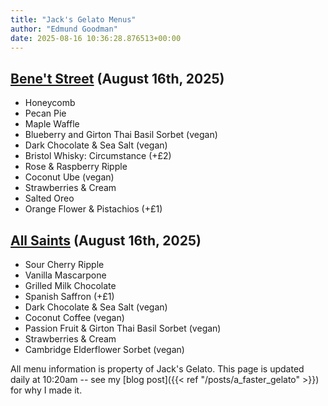 ```yaml
---
title: "Jack's Gelato Menus"
author: "Edmund Goodman"
date: 2025-08-16 10:36:28.876513+00:00
---
```


## [Bene't Street](https://www.jacksgelato.com/bene-t-street-menu) (August 16th, 2025)

- Honeycomb
- Pecan Pie
- Maple Waffle
- Blueberry and Girton Thai Basil Sorbet (vegan)
- Dark Chocolate & Sea Salt  (vegan)
- Bristol Whisky: Circumstance  (+£2)
- Rose & Raspberry Ripple
- Coconut Ube (vegan)
- Strawberries & Cream
- Salted Oreo
- Orange Flower & Pistachios (+£1)


## [All Saints](https://www.jacksgelato.com/all-saints-menu) (August 16th, 2025)

- Sour Cherry Ripple
- Vanilla Mascarpone
- Grilled Milk Chocolate
- Spanish Saffron (+£1)
- Dark Chocolate & Sea Salt (vegan)
- Coconut Coffee (vegan)
- Passion Fruit & Girton Thai Basil Sorbet (vegan)
- Strawberries & Cream
- Cambridge Elderflower Sorbet (vegan)

All menu information is property of Jack's Gelato. This page is
updated daily at 10:20am -- see my
[blog post]({{< ref "/posts/a_faster_gelato" >}}) for why I made it.
